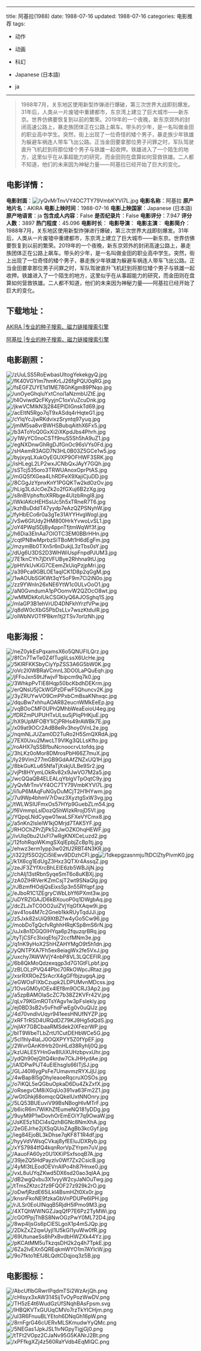 
---
title: 阿基拉(1988)
date: 1988-07-16
updated: 1988-07-16
categories: 电影推荐
tags:
- 动作
- 动画
- 科幻

- Japanese (日本語)
- ja
---


> 1988年7月，关东地区使用新型炸弹进行爆破，第三次世界大战即刻爆发。31年后，人类从一片废墟中重建都市，东京湾上建立了巨大城市——新东京。世界仿佛要恢复到以前的繁荣。2019年的一个夜晚，新东京郊外的封闭高速公路上，暴走族团体正在公路上飙车。带头的少年，是一名叫做金田的职业高中学生。突然，街上出现了一位奇怪的矮个男子，暴走族少年铁雄为躲避车祸连人带车飞出公路。正当金田要拿那位男子问罪之时，军队驾驶直升飞机赶到将那位矮个男子与铁雄一起收押。铁雄进入了一个陌生的地方，这里似乎在从事超能力的研究，而金田则在盘算如何营救铁雄。二人都不知道，他们的未来因为神秘力量——阿基拉已经开始了巨大的变化。

## **电影详情**：

**电影封面**：<img src="https://image.tmdb.org/t/p/w200/yQvMrTnvVY4OC7TY79VmbKYVl7L.jpg" alt="/yQvMrTnvVY4OC7TY79VmbKYVl7L.jpg" title="/yQvMrTnvVY4OC7TY79VmbKYVl7L.jpg">
**电影名称**：阿基拉
**原产地片名**：AKIRA
**电影上映时间**：1988-07-16
**电影上映国家**：Japanese (日本語)
**原产地语言**：ja
**包含成人内容**：False
**是否纪录片**：False
**电影评分**：7.947
**评分人数**：3897
**热门程度**：45.096
**电影时长**：
**电影导演**：
**电影主演**：
**电影简介**：1988年7月，关东地区使用新型炸弹进行爆破，第三次世界大战即刻爆发。31年后，人类从一片废墟中重建都市，东京湾上建立了巨大城市——新东京。世界仿佛要恢复到以前的繁荣。2019年的一个夜晚，新东京郊外的封闭高速公路上，暴走族团体正在公路上飙车。带头的少年，是一名叫做金田的职业高中学生。突然，街上出现了一位奇怪的矮个男子，暴走族少年铁雄为躲避车祸连人带车飞出公路。正当金田要拿那位男子问罪之时，军队驾驶直升飞机赶到将那位矮个男子与铁雄一起收押。铁雄进入了一个陌生的地方，这里似乎在从事超能力的研究，而金田则在盘算如何营救铁雄。二人都不知道，他们的未来因为神秘力量——阿基拉已经开始了巨大的变化。

## **下载地址**：
[AKIRA |专业的种子搜索、磁力链接搜索引擎](https://movie.amd794.com:2083/?search=AKIRA&ordering=&mode=match_phrase&page_size=10&page=1)

[阿基拉 |专业的种子搜索、磁力链接搜索引擎](https://movie.amd794.com:2083/?search=%E9%98%BF%E5%9F%BA%E6%8B%89&ordering=&mode=match_phrase&page_size=10&page=1)
 

## **电影剧照**：
<img src="https://image.tmdb.org/t/p/original/zUuLSS5RoEwbasUItogYekekgyQ.jpg" alt="/zUuLSS5RoEwbasUItogYekekgyQ.jpg" title="/zUuLSS5RoEwbasUItogYekekgyQ.jpg"><img src="https://image.tmdb.org/t/p/original/fK40VGYIm7hmKrLJ26fgPQU0qRG.jpg" alt="/fK40VGYIm7hmKrLJ26fgPQU0qRG.jpg" title="/fK40VGYIm7hmKrLJ26fgPQU0qRG.jpg"><img src="https://image.tmdb.org/t/p/original/fsEGFZUYE1d1ME78GhKgm89PNqo.jpg" alt="/fsEGFZUYE1d1ME78GhKgm89PNqo.jpg" title="/fsEGFZUYE1d1ME78GhKgm89PNqo.jpg"><img src="https://image.tmdb.org/t/p/original/unOyeGhqluYxtCnoi1aNzmbUZtE.jpg" alt="/unOyeGhqluYxtCnoi1aNzmbUZtE.jpg" title="/unOyeGhqluYxtCnoi1aNzmbUZtE.jpg"><img src="https://image.tmdb.org/t/p/original/t4OviwdQcFKyyjnC1oxVuZcuDnk.jpg" alt="/t4OviwdQcFKyyjnC1oxVuZcuDnk.jpg" title="/t4OviwdQcFKyyjnC1oxVuZcuDnk.jpg"><img src="https://image.tmdb.org/t/p/original/jkwVCMIkN3j284EPIDIGnskTd69.jpg" alt="/jkwVCMIkN3j284EPIDIGnskTd69.jpg" title="/jkwVCMIkN3j284EPIDIGnskTd69.jpg"><img src="https://image.tmdb.org/t/p/original/acEltN5Rgo7qT9xASdq4rHqteG1.jpg" alt="/acEltN5Rgo7qT9xASdq4rHqteG1.jpg" title="/acEltN5Rgo7qT9xASdq4rHqteG1.jpg"><img src="https://image.tmdb.org/t/p/original/cYlqYcJjwRKdvixzSryntq97yuq.jpg" alt="/cYlqYcJjwRKdvixzSryntq97yuq.jpg" title="/cYlqYcJjwRKdvixzSryntq97yuq.jpg"><img src="https://image.tmdb.org/t/p/original/jmlM5sa8vrBWHSBubqAithX6Fx5.jpg" alt="/jmlM5sa8vrBWHSBubqAithX6Fx5.jpg" title="/jmlM5sa8vrBWHSBubqAithX6Fx5.jpg"><img src="https://image.tmdb.org/t/p/original/b3AToYoQ0GxXi2iXKpdJbs4Phrh.jpg" alt="/b3AToYoQ0GxXi2iXKpdJbs4Phrh.jpg" title="/b3AToYoQ0GxXi2iXKpdJbs4Phrh.jpg"><img src="https://image.tmdb.org/t/p/original/y1WyYC0noCSTf9nuS5Sh5hA9uZ1.jpg" alt="/y1WyYC0noCSTf9nuS5Sh5hA9uZ1.jpg" title="/y1WyYC0noCSTf9nuS5Sh5hA9uZ1.jpg"><img src="https://image.tmdb.org/t/p/original/egNXDnwGhRgDJfGnOc96sVYs0Fd.jpg" alt="/egNXDnwGhRgDJfGnOc96sVYs0Fd.jpg" title="/egNXDnwGhRgDJfGnOc96sVYs0Fd.jpg"><img src="https://image.tmdb.org/t/p/original/sHAemR3AGD7N3HL0B03Z5GCe1w5.jpg" alt="/sHAemR3AGD7N3HL0B03Z5GCe1w5.jpg" title="/sHAemR3AGD7N3HL0B03Z5GCe1w5.jpg"><img src="https://image.tmdb.org/t/p/original/byjxyqLXukOyEGUXP9OFHWF3SRK.jpg" alt="/byjxyqLXukOyEGUXP9OFHWF3SRK.jpg" title="/byjxyqLXukOyEGUXP9OFHWF3SRK.jpg"><img src="https://image.tmdb.org/t/p/original/isHLegL2LP2wxJCNbQxJAyY7GQh.jpg" alt="/isHLegL2LP2wxJCNbQxJAyY7GQh.jpg" title="/isHLegL2LP2wxJCNbQxJAyY7GQh.jpg"><img src="https://image.tmdb.org/t/p/original/sSTcj535oro3TRWUAnoxOprPtAS.jpg" alt="/sSTcj535oro3TRWUAnoxOprPtAS.jpg" title="/sSTcj535oro3TRWUAnoxOprPtAS.jpg"><img src="https://image.tmdb.org/t/p/original/mGQSfXGea4LhRDFeX9XajiCjuDD.jpg" alt="/mGQSfXGea4LhRDFeX9XajiCjuDD.jpg" title="/mGQSfXGea4LhRDFeX9XajiCjuDD.jpg"><img src="https://image.tmdb.org/t/p/original/8CGgJzYpnxKnY1PGQKTw2kdOzOv.jpg" alt="/8CGgJzYpnxKnY1PGQKTw2kdOzOv.jpg" title="/8CGgJzYpnxKnY1PGQKTw2kdOzOv.jpg"><img src="https://image.tmdb.org/t/p/original/hLig3LdJcOeZk2o2fGXuj6B2zXg.jpg" alt="/hLig3LdJcOeZk2o2fGXuj6B2zXg.jpg" title="/hLig3LdJcOeZk2o2fGXuj6B2zXg.jpg"><img src="https://image.tmdb.org/t/p/original/s8nBVphsftoXRRbge4UIzbRngl8.jpg" alt="/s8nBVphsftoXRRbge4UIzbRngl8.jpg" title="/s8nBVphsftoXRRbge4UIzbRngl8.jpg"><img src="https://image.tmdb.org/t/p/original/lWklAKcHEHSslJc5h5xTRneR7T6.jpg" alt="/lWklAKcHEHSslJc5h5xTRneR7T6.jpg" title="/lWklAKcHEHSslJc5h5xTRneR7T6.jpg"><img src="https://image.tmdb.org/t/p/original/kzhBuDddT47yydp7eAzQZPSNyhW.jpg" alt="/kzhBuDddT47yydp7eAzQZPSNyhW.jpg" title="/kzhBuDddT47yydp7eAzQZPSNyhW.jpg"><img src="https://image.tmdb.org/t/p/original/fyHbECo6r0a3gTe31AYYHvgWogl.jpg" alt="/fyHbECo6r0a3gTe31AYYHvgWogl.jpg" title="/fyHbECo6r0a3gTe31AYYHvgWogl.jpg"><img src="https://image.tmdb.org/t/p/original/vSw6GIUdy2HM800HrkYvwoLvSL1.jpg" alt="/vSw6GIUdy2HM800HrkYvwoLvSL1.jpg" title="/vSw6GIUdy2HM800HrkYvwoLvSL1.jpg"><img src="https://image.tmdb.org/t/p/original/oY4PWqI5DjBy4ppnTfjtmWqWf3f.jpg" alt="/oY4PWqI5DjBy4ppnTfjtmWqWf3f.jpg" title="/oY4PWqI5DjBy4ppnTfjtmWqWf3f.jpg"><img src="https://image.tmdb.org/t/p/original/h6Dia3ElnAa7OIOTC3EM0BBrHHn.jpg" alt="/h6Dia3ElnAa7OIOTC3EM0BBrHHn.jpg" title="/h6Dia3ElnAa7OIOTC3EM0BBrHHn.jpg"><img src="https://image.tmdb.org/t/p/original/cqtPN8wMprbzSiTBoMt1H6dEgFm.jpg" alt="/cqtPN8wMprbzSiTBoMt1H6dEgFm.jpg" title="/cqtPN8wMprbzSiTBoMt1H6dEgFm.jpg"><img src="https://image.tmdb.org/t/p/original/mzymBb0TXn5r6nDukjL3zTbs0sY.jpg" alt="/mzymBb0TXn5r6nDukjL3zTbs0sY.jpg" title="/mzymBb0TXn5r6nDukjL3zTbs0sY.jpg"><img src="https://image.tmdb.org/t/p/original/dUg6U3DS2D3WHWiUspFnpdPJUM3.jpg" alt="/dUg6U3DS2D3WHWiUspFnpdPJUM3.jpg" title="/dUg6U3DS2D3WHWiUspFnpdPJUM3.jpg"><img src="https://image.tmdb.org/t/p/original/7E1knCYh7jDtVFUBye2Rhhna9tU.jpg" alt="/7E1knCYh7jDtVFUBye2Rhhna9tU.jpg" title="/7E1knCYh7jDtVFUBye2Rhhna9tU.jpg"><img src="https://image.tmdb.org/t/p/original/pHtVkUvKiG7CEemZkUiqPzjpMri.jpg" alt="/pHtVkUvKiG7CEemZkUiqPzjpMri.jpg" title="/pHtVkUvKiG7CEemZkUiqPzjpMri.jpg"><img src="https://image.tmdb.org/t/p/original/a39Pca9GBLOE1aqICK1D8p2qGgM.jpg" alt="/a39Pca9GBLOE1aqICK1D8p2qGgM.jpg" title="/a39Pca9GBLOE1aqICK1D8p2qGgM.jpg"><img src="https://image.tmdb.org/t/p/original/1wAOUbSGKWt3qY5oF9m7Ci2iN0o.jpg" alt="/1wAOUbSGKWt3qY5oF9m7Ci2iN0o.jpg" title="/1wAOUbSGKWt3qY5oF9m7Ci2iN0o.jpg"><img src="https://image.tmdb.org/t/p/original/zz9YWnIn26xNE6YtW1c0ULvOoO1.jpg" alt="/zz9YWnIn26xNE6YtW1c0ULvOoO1.jpg" title="/zz9YWnIn26xNE6YtW1c0ULvOoO1.jpg"><img src="https://image.tmdb.org/t/p/original/aN0GvndumA1pPOomvW2QZOcO8wt.jpg" alt="/aN0GvndumA1pPOomvW2QZOcO8wt.jpg" title="/aN0GvndumA1pPOomvW2QZOcO8wt.jpg"><img src="https://image.tmdb.org/t/p/original/wMMDkKoIUkCSGKIyQ6AJOSghq1S.jpg" alt="/wMMDkKoIUkCSGKIyQ6AJOSghq1S.jpg" title="/wMMDkKoIUkCSGKIyQ6AJOSghq1S.jpg"><img src="https://image.tmdb.org/t/p/original/mlaGP3B1ehVrUD4DNFkhYrzfVPw.jpg" alt="/mlaGP3B1ehVrUD4DNFkhYrzfVPw.jpg" title="/mlaGP3B1ehVrUD4DNFkhYrzfVPw.jpg"><img src="https://image.tmdb.org/t/p/original/q8dW0cXbG5PbDsLLv7wszKtduIR.jpg" alt="/q8dW0cXbG5PbDsLLv7wszKtduIR.jpg" title="/q8dW0cXbG5PbDsLLv7wszKtduIR.jpg"><img src="https://image.tmdb.org/t/p/original/oIWbNVOTfPBkm1tj2TSv7orlzNh.jpg" alt="/oIWbNVOTfPBkm1tj2TSv7orlzNh.jpg" title="/oIWbNVOTfPBkm1tj2TSv7orlzNh.jpg">

## **电影海报**：
<img src="https://image.tmdb.org/t/p/original/neZ0ykEsPqxamsX6o5QNUFILQrz.jpg" alt="/neZ0ykEsPqxamsX6o5QNUFILQrz.jpg" title="/neZ0ykEsPqxamsX6o5QNUFILQrz.jpg"><img src="https://image.tmdb.org/t/p/original/8fCn7TwTe0Z4fTugIiLssX6UcHe.jpg" alt="/8fCn7TwTe0Z4fTugIiLssX6UcHe.jpg" title="/8fCn7TwTe0Z4fTugIiLssX6UcHe.jpg"><img src="https://image.tmdb.org/t/p/original/5KlRFKKSbyCiyYpZSS3A6G5bW0K.jpg" alt="/5KlRFKKSbyCiyYpZSS3A6G5bW0K.jpg" title="/5KlRFKKSbyCiyYpZSS3A6G5bW0K.jpg"><img src="https://image.tmdb.org/t/p/original/oVc2I0WBRaVCmnL3DO0LaPQuEqh.jpg" alt="/oVc2I0WBRaVCmnL3DO0LaPQuEqh.jpg" title="/oVc2I0WBRaVCmnL3DO0LaPQuEqh.jpg"><img src="https://image.tmdb.org/t/p/original/jFFoJxn59tJfwjvF1bipcm9q7k0.jpg" alt="/jFFoJxn59tJfwjvF1bipcm9q7k0.jpg" title="/jFFoJxn59tJfwjvF1bipcm9q7k0.jpg"><img src="https://image.tmdb.org/t/p/original/3WhkpPvTIE8Hqp50bcKbdhDEKrm.jpg" alt="/3WhkpPvTIE8Hqp50bcKbdhDEKrm.jpg" title="/3WhkpPvTIE8Hqp50bcKbdhDEKrm.jpg"><img src="https://image.tmdb.org/t/p/original/erQNsU5jCkWGPzDFwF5Qhuncv2K.jpg" alt="/erQNsU5jCkWGPzDFwF5Qhuncv2K.jpg" title="/erQNsU5jCkWGPzDFwF5Qhuncv2K.jpg"><img src="https://image.tmdb.org/t/p/original/3yZRUYwVO9CmPPxbCmBsaKNhxqc.jpg" alt="/3yZRUYwVO9CmPPxbCmBsaKNhxqc.jpg" title="/3yZRUYwVO9CmPPxbCmBsaKNhxqc.jpg"><img src="https://image.tmdb.org/t/p/original/dquBw7xhhuAOAR82eucnWMkEeEp.jpg" alt="/dquBw7xhhuAOAR82eucnWMkEeEp.jpg" title="/dquBw7xhhuAOAR82eucnWMkEeEp.jpg"><img src="https://image.tmdb.org/t/p/original/vqBOoCMF0UPhQMhbWeaEoioU4eg.jpg" alt="/vqBOoCMF0UPhQMhbWeaEoioU4eg.jpg" title="/vqBOoCMF0UPhQMhbWeaEoioU4eg.jpg"><img src="https://image.tmdb.org/t/p/original/fDRZmPUPUHTxULsuSjPIqPHKjuE.jpg" alt="/fDRZmPUPUHTxULsuSjPIqPHKjuE.jpg" title="/fDRZmPUPUHTxULsuSjPIqPHKjuE.jpg"><img src="https://image.tmdb.org/t/p/original/hX9UpMFOBY1iCjPRHs49rAWBk7E.jpg" alt="/hX9UpMFOBY1iCjPRHs49rAWBk7E.jpg" title="/hX9UpMFOBY1iCjPRHs49rAWBk7E.jpg"><img src="https://image.tmdb.org/t/p/original/x09at9OCr2AdB8eRv3hoy0VnL2e.jpg" alt="/x09at9OCr2AdB8eRv3hoy0VnL2e.jpg" title="/x09at9OCr2AdB8eRv3hoy0VnL2e.jpg"><img src="https://image.tmdb.org/t/p/original/nqmNLJUZam0D2TuRo2H5SmQXRdA.jpg" alt="/nqmNLJUZam0D2TuRo2H5SmQXRdA.jpg" title="/nqmNLJUZam0D2TuRo2H5SmQXRdA.jpg"><img src="https://image.tmdb.org/t/p/original/7EX0Uxu2MwcLT9VlKg3QLLsKfto.jpg" alt="/7EX0Uxu2MwcLT9VlKg3QLLsKfto.jpg" title="/7EX0Uxu2MwcLT9VlKg3QLLsKfto.jpg"><img src="https://image.tmdb.org/t/p/original/roAHX7qSSBfbuNcnoocrvLtofdq.jpg" alt="/roAHX7qSSBfbuNcnoocrvLtofdq.jpg" title="/roAHX7qSSBfbuNcnoocrvLtofdq.jpg"><img src="https://image.tmdb.org/t/p/original/3hLKz0oMor8DMrosPbH66Z7muX.jpg" alt="/3hLKz0oMor8DMrosPbH66Z7muX.jpg" title="/3hLKz0oMor8DMrosPbH66Z7muX.jpg"><img src="https://image.tmdb.org/t/p/original/ly29Vim277mGB9GdAAfZNZxUQ1H.jpg" alt="/ly29Vim277mGB9GdAAfZNZxUQ1H.jpg" title="/ly29Vim277mGB9GdAAfZNZxUQ1H.jpg"><img src="https://image.tmdb.org/t/p/original/8bkGuKLu65NfaTjXskjULBe9Sr2.jpg" alt="/8bkGuKLu65NfaTjXskjULBe9Sr2.jpg" title="/8bkGuKLu65NfaTjXskjULBe9Sr2.jpg"><img src="https://image.tmdb.org/t/p/original/vjPt8HYymLOkRv82x9JwVO7M2a5.jpg" alt="/vjPt8HYymLOkRv82x9JwVO7M2a5.jpg" title="/vjPt8HYymLOkRv82x9JwVO7M2a5.jpg"><img src="https://image.tmdb.org/t/p/original/wcQQaQB4ELEALqYblgVTpOqtC9y.jpg" alt="/wcQQaQB4ELEALqYblgVTpOqtC9y.jpg" title="/wcQQaQB4ELEALqYblgVTpOqtC9y.jpg"><img src="https://image.tmdb.org/t/p/original/yQvMrTnvVY4OC7TY79VmbKYVl7L.jpg" alt="/yQvMrTnvVY4OC7TY79VmbKYVl7L.jpg" title="/yQvMrTnvVY4OC7TY79VmbKYVl7L.jpg"><img src="https://image.tmdb.org/t/p/original/ii1uP6MAqFuNGyDuMCjT2H1HYwm.jpg" alt="/ii1uP6MAqFuNGyDuMCjT2H1HYwm.jpg" title="/ii1uP6MAqFuNGyDuMCjT2H1HYwm.jpg"><img src="https://image.tmdb.org/t/p/original/7u9Wp4bhmV7rDwz3XyztgSxW3vg.jpg" alt="/7u9Wp4bhmV7rDwz3XyztgSxW3vg.jpg" title="/7u9Wp4bhmV7rDwz3XyztgSxW3vg.jpg"><img src="https://image.tmdb.org/t/p/original/tWLWSIUFmxOs57HYp9GuebZLm54.jpg" alt="/tWLWSIUFmxOs57HYp9GuebZLm54.jpg" title="/tWLWSIUFmxOs57HYp9GuebZLm54.jpg"><img src="https://image.tmdb.org/t/p/original/f6VmmpLslDozQ5hWlzkRrojD5Vl.jpg" alt="/f6VmmpLslDozQ5hWlzkRrojD5Vl.jpg" title="/f6VmmpLslDozQ5hWlzkRrojD5Vl.jpg"><img src="https://image.tmdb.org/t/p/original/YQpqLNdCyqw01waLSFXeVYCmx8.jpg" alt="/YQpqLNdCyqw01waLSFXeVYCmx8.jpg" title="/YQpqLNdCyqw01waLSFXeVYCmx8.jpg"><img src="https://image.tmdb.org/t/p/original/a5nKn2lsIelW1kjOMrjd7TAK5YF.jpg" alt="/a5nKn2lsIelW1kjOMrjd7TAK5YF.jpg" title="/a5nKn2lsIelW1kjOMrjd7TAK5YF.jpg"><img src="https://image.tmdb.org/t/p/original/RHOChZPrZjPk52JwOZKOhqHEWF.jpg" alt="/RHOChZPrZjPk52JwOZKOhqHEWF.jpg" title="/RHOChZPrZjPk52JwOZKOhqHEWF.jpg"><img src="https://image.tmdb.org/t/p/original/ivUlq0bu2UxFI7wRgKNXCeLuzd2.jpg" alt="/ivUlq0bu2UxFI7wRgKNXCeLuzd2.jpg" title="/ivUlq0bu2UxFI7wRgKNXCeLuzd2.jpg"><img src="https://image.tmdb.org/t/p/original/12fohRqoWKmgSXqIEpbjZcBp1tj.jpg" alt="/12fohRqoWKmgSXqIEpbjZcBp1tj.jpg" title="/12fohRqoWKmgSXqIEpbjZcBp1tj.jpg"><img src="https://image.tmdb.org/t/p/original/ehwz3erm1ypp3w02tU2RBT4N3KR.jpg" alt="/ehwz3erm1ypp3w02tU2RBT4N3KR.jpg" title="/ehwz3erm1ypp3w02tU2RBT4N3KR.jpg"><img src="https://image.tmdb.org/t/p/original/i322jf5SO2jCi5liEwv9DDzhCFl.jpg" alt="/i322jf5SO2jCi5liEwv9DDzhCFl.jpg" title="/i322jf5SO2jCi5liEwv9DDzhCFl.jpg"><img src="https://image.tmdb.org/t/p/original/1dkepgzasnmjuTtDClZtyPivmK0.jpg" alt="/1dkepgzasnmjuTtDClZtyPivmK0.jpg" title="/1dkepgzasnmjuTtDClZtyPivmK0.jpg"><img src="https://image.tmdb.org/t/p/original/k1X6cg1EdUgZ3Hxz3QTXr4AssqZ.jpg" alt="/k1X6cg1EdUgZ3Hxz3QTXr4AssqZ.jpg" title="/k1X6cg1EdUgZ3Hxz3QTXr4AssqZ.jpg"><img src="https://image.tmdb.org/t/p/original/zeJF3ZYfXrcBhLEIE6zb5WBJijN.jpg" alt="/zeJF3ZYfXrcBhLEIE6zb5WBJijN.jpg" title="/zeJF3ZYfXrcBhLEIE6zb5WBJijN.jpg"><img src="https://image.tmdb.org/t/p/original/chAIj13stRbnSyqeSmT6o8uKBXj.jpg" alt="/chAIj13stRbnSyqeSmT6o8uKBXj.jpg" title="/chAIj13stRbnSyqeSmT6o8uKBXj.jpg"><img src="https://image.tmdb.org/t/p/original/zA0ZlHRVerKZmCsjT2wt9SNaQlg.jpg" alt="/zA0ZlHRVerKZmCsjT2wt9SNaQlg.jpg" title="/zA0ZlHRVerKZmCsjT2wt9SNaQlg.jpg"><img src="https://image.tmdb.org/t/p/original/rJBzmfHOdjQsEixsSp3n55RYqpf.jpg" alt="/rJBzmfHOdjQsEixsSp3n55RYqpf.jpg" title="/rJBzmfHOdjQsEixsSp3n55RYqpf.jpg"><img src="https://image.tmdb.org/t/p/original/eJboR1C1ZEgryCWbLbYf6PXmt3w.jpg" alt="/eJboR1C1ZEgryCWbLbYf6PXmt3w.jpg" title="/eJboR1C1ZEgryCWbLbYf6PXmt3w.jpg"><img src="https://image.tmdb.org/t/p/original/uDYRZlGAJD6kBXouoP0q1DWgbAq.jpg" alt="/uDYRZlGAJD6kBXouoP0q1DWgbAq.jpg" title="/uDYRZlGAJD6kBXouoP0q1DWgbAq.jpg"><img src="https://image.tmdb.org/t/p/original/dcZLJxTC0OO2uiZVjYqGfXAqw9i.jpg" alt="/dcZLJxTC0OO2uiZVjYqGfXAqw9i.jpg" title="/dcZLJxTC0OO2uiZVjYqGfXAqw9i.jpg"><img src="https://image.tmdb.org/t/p/original/av41os4M7c2Gneb1kkRUyTqdJJi.jpg" alt="/av41os4M7c2Gneb1kkRUyTqdJJi.jpg" title="/av41os4M7c2Gneb1kkRUyTqdJJi.jpg"><img src="https://image.tmdb.org/t/p/original/z5Jxk82sUiQ9XtBZfw4yGo5Cw96.jpg" alt="/z5Jxk82sUiQ9XtBZfw4yGo5Cw96.jpg" title="/z5Jxk82sUiQ9XtBZfw4yGo5Cw96.jpg"><img src="https://image.tmdb.org/t/p/original/mobDoTgQcfvRghhHRqKSp8mS6rN.jpg" alt="/mobDoTgQcfvRghhHRqKSp8mS6rN.jpg" title="/mobDoTgQcfvRghhHRqKSp8mS6rN.jpg"><img src="https://image.tmdb.org/t/p/original/uJx8n1DGQ0IHYqa6p2fquzqrBRq.jpg" alt="/uJx8n1DGQ0IHYqa6p2fquzqrBRq.jpg" title="/uJx8n1DGQ0IHYqa6p2fquzqrBRq.jpg"><img src="https://image.tmdb.org/t/p/original/tyTjCSFc3lxiqEfoj72ccfMNm3e.jpg" alt="/tyTjCSFc3lxiqEfoj72ccfMNm3e.jpg" title="/tyTjCSFc3lxiqEfoj72ccfMNm3e.jpg"><img src="https://image.tmdb.org/t/p/original/q1nK9yHoX2ShHZAHYMgO9t5h1dn.jpg" alt="/q1nK9yHoX2ShHZAHYMgO9t5h1dn.jpg" title="/q1nK9yHoX2ShHZAHYMgO9t5h1dn.jpg"><img src="https://image.tmdb.org/t/p/original/yQNTPXA7Fh5ex8eiagWx2fe5VxJ.jpg" alt="/yQNTPXA7Fh5ex8eiagWx2fe5VxJ.jpg" title="/yQNTPXA7Fh5ex8eiagWx2fe5VxJ.jpg"><img src="https://image.tmdb.org/t/p/original/uxchy7AWWVjY4nbP8VL3LQCEFIR.jpg" alt="/uxchy7AWWVjY4nbP8VL3LQCEFIR.jpg" title="/uxchy7AWWVjY4nbP8VL3LQCEFIR.jpg"><img src="https://image.tmdb.org/t/p/original/6b8QkMoQdzexqgp3d7G1GtFLpbf.jpg" alt="/6b8QkMoQdzexqgp3d7G1GtFLpbf.jpg" title="/6b8QkMoQdzexqgp3d7G1GtFLpbf.jpg"><img src="https://image.tmdb.org/t/p/original/zBLOLzPVQ44Pbc70RkOWpcJRtaz.jpg" alt="/zBLOLzPVQ44Pbc70RkOWpcJRtaz.jpg" title="/zBLOLzPVQ44Pbc70RkOWpcJRtaz.jpg"><img src="https://image.tmdb.org/t/p/original/xsrRXROeZSrAcrX4gGFfbjzugqA.jpg" alt="/xsrRXROeZSrAcrX4gGFfbjzugqA.jpg" title="/xsrRXROeZSrAcrX4gGFfbjzugqA.jpg"><img src="https://image.tmdb.org/t/p/original/eGWOsFIXbCzupk2LDPUMvnMDcss.jpg" alt="/eGWOsFIXbCzupk2LDPUMvnMDcss.jpg" title="/eGWOsFIXbCzupk2LDPUMvnMDcss.jpg"><img src="https://image.tmdb.org/t/p/original/1OvsGM0ylOEx4lEf8m9OCRJ3Ap2.jpg" alt="/1OvsGM0ylOEx4lEf8m9OCRJ3Ap2.jpg" title="/1OvsGM0ylOEx4lEf8m9OCRJ3Ap2.jpg"><img src="https://image.tmdb.org/t/p/original/a5zpBAMOlaScZC7b38Z2KVFr42V.jpg" alt="/a5zpBAMOlaScZC7b38Z2KVFr42V.jpg" title="/a5zpBAMOlaScZC7b38Z2KVFr42V.jpg"><img src="https://image.tmdb.org/t/p/original/qLv79KGmROTsYAgv1w3pFsIekly.jpg" alt="/qLv79KGmROTsYAgv1w3pFsIekly.jpg" title="/qLv79KGmROTsYAgv1w3pFsIekly.jpg"><img src="https://image.tmdb.org/t/p/original/ej0BD3sB2v5vFhdFwEg0v0uQlJz.jpg" alt="/ej0BD3sB2v5vFhdFwEg0v0uQlJz.jpg" title="/ej0BD3sB2v5vFhdFwEg0v0uQlJz.jpg"><img src="https://image.tmdb.org/t/p/original/4d70vndIvUqyr941eesHNUfNYZP.jpg" alt="/4d70vndIvUqyr941eesHNUfNYZP.jpg" title="/4d70vndIvUqyr941eesHNUfNYZP.jpg"><img src="https://image.tmdb.org/t/p/original/xRFTrRSD4URQdDZ79KJ9Hg5dQdS.jpg" alt="/xRFTrRSD4URQdDZ79KJ9Hg5dQdS.jpg" title="/xRFTrRSD4URQdDZ79KJ9Hg5dQdS.jpg"><img src="https://image.tmdb.org/t/p/original/njIAY7GBCbaaRMSdek2iXFezrWP.jpg" alt="/njIAY7GBCbaaRMSdek2iXFezrWP.jpg" title="/njIAY7GBCbaaRMSdek2iXFezrWP.jpg"><img src="https://image.tmdb.org/t/p/original/bIT9WbeTLbZrtU1CutDEHbWCe5G.jpg" alt="/bIT9WbeTLbZrtU1CutDEHbWCe5G.jpg" title="/bIT9WbeTLbZrtU1CutDEHbWCe5G.jpg"><img src="https://image.tmdb.org/t/p/original/5cI1hly4IaLJ0OQXPYY5Z0fYpEF.jpg" alt="/5cI1hly4IaLJ0OQXPYY5Z0fYpEF.jpg" title="/5cI1hly4IaLJ0OQXPYY5Z0fYpEF.jpg"><img src="https://image.tmdb.org/t/p/original/2WvrGAnKtHrb20nHLd38RyhIj0Q.jpg" alt="/2WvrGAnKtHrb20nHLd38RyhIj0Q.jpg" title="/2WvrGAnKtHrb20nHLd38RyhIj0Q.jpg"><img src="https://image.tmdb.org/t/p/original/kzUALESYHnGw8IUiXUHzbpvxUhr.jpg" alt="/kzUALESYHnGw8IUiXUHzbpvxUhr.jpg" title="/kzUALESYHnGw8IUiXUHzbpvxUhr.jpg"><img src="https://image.tmdb.org/t/p/original/ydQh90ejQltQ4krdw7CkJHHydAe.jpg" alt="/ydQh90ejQltQ4krdw7CkJHHydAe.jpg" title="/ydQh90ejQltQ4krdw7CkJHHydAe.jpg"><img src="https://image.tmdb.org/t/p/original/iA1DPwPlJT4uEIEhsgls66ITjSJ.jpg" alt="/iA1DPwPlJT4uEIEhsgls66ITjSJ.jpg" title="/iA1DPwPlJT4uEIEhsgls66ITjSJ.jpg"><img src="https://image.tmdb.org/t/p/original/GLJ40I6ygPsFe7UmavmzRYXJjU.jpg" alt="/GLJ40I6ygPsFe7UmavmzRYXJjU.jpg" title="/GLJ40I6ygPsFe7UmavmzRYXJjU.jpg"><img src="https://image.tmdb.org/t/p/original/4wBap8l5gOhyIeaoeRqcruXOSOs.jpg" alt="/4wBap8l5gOhyIeaoeRqcruXOSOs.jpg" title="/4wBap8l5gOhyIeaoeRqcruXOSOs.jpg"><img src="https://image.tmdb.org/t/p/original/o7iKQL5eQGbuOpkaD6Du4ZkZxfX.jpg" alt="/o7iKQL5eQGbuOpkaD6Du4ZkZxfX.jpg" title="/o7iKQL5eQGbuOpkaD6Du4ZkZxfX.jpg"><img src="https://image.tmdb.org/t/p/original/oRsegvCM8iXGqUo391va63Fm2Z1.jpg" alt="/oRsegvCM8iXGqUo391va63Fm2Z1.jpg" title="/oRsegvCM8iXGqUo391va63Fm2Z1.jpg"><img src="https://image.tmdb.org/t/p/original/wGtGhkj68omqcQQkeIUxtNNOnry.jpg" alt="/wGtGhkj68omqcQQkeIUxtNNOnry.jpg" title="/wGtGhkj68omqcQQkeIUxtNNOnry.jpg"><img src="https://image.tmdb.org/t/p/original/5LQ53BUEuviV99BsNBogHlvMTrF.jpg" alt="/5LQ53BUEuviV99BsNBogHlvMTrF.jpg" title="/5LQ53BUEuviV99BsNBogHlvMTrF.jpg"><img src="https://image.tmdb.org/t/p/original/b6icR6m7WlKhZfEumeNQ181yDDg.jpg" alt="/b6icR6m7WlKhZfEumeNQ181yDDg.jpg" title="/b6icR6m7WlKhZfEumeNQ181yDDg.jpg"><img src="https://image.tmdb.org/t/p/original/9uyM9P1wDovhOrEmEOiY7q9OwaW.jpg" alt="/9uyM9P1wDovhOrEmEOiY7q9OwaW.jpg" title="/9uyM9P1wDovhOrEmEOiY7q9OwaW.jpg"><img src="https://image.tmdb.org/t/p/original/JsKE5z1iDCl4sQzhBGNc8NmXhA.jpg" alt="/JsKE5z1iDCl4sQzhBGNc8NmXhA.jpg" title="/JsKE5z1iDCl4sQzhBGNc8NmXhA.jpg"><img src="https://image.tmdb.org/t/p/original/2eGEJrhe2jXSqQUoZAgBb3kcGyf.jpg" alt="/2eGEJrhe2jXSqQUoZAgBb3kcGyf.jpg" title="/2eGEJrhe2jXSqQUoZAgBb3kcGyf.jpg"><img src="https://image.tmdb.org/t/p/original/ieg84EjoBL3kDhse7qKF8T1R4df.jpg" alt="/ieg84EjoBL3kDhse7qKF8T1R4df.jpg" title="/ieg84EjoBL3kDhse7qKF8T1R4df.jpg"><img src="https://image.tmdb.org/t/p/original/hyyVdVWsqCVkaj8yfEEluJDXRyb.jpg" alt="/hyyVdVWsqCVkaj8yfEEluJDXRyb.jpg" title="/hyyVdVWsqCVkaj8yfEEluJDXRyb.jpg"><img src="https://image.tmdb.org/t/p/original/xYS7984tfQ4kqnRorVpZYrpm7uV.jpg" alt="/xYS7984tfQ4kqnRorVpZYrpm7uV.jpg" title="/xYS7984tfQ4kqnRorVpZYrpm7uV.jpg"><img src="https://image.tmdb.org/t/p/original/AauoFA60yz0U1XKiPSxfsoqB7A.jpg" alt="/AauoFA60yz0U1XKiPSxfsoqB7A.jpg" title="/AauoFA60yz0U1XKiPSxfsoqB7A.jpg"><img src="https://image.tmdb.org/t/p/original/39jeZQ5HdPayzIv0Wf7Zx2CsicB.jpg" alt="/39jeZQ5HdPayzIv0Wf7Zx2CsicB.jpg" title="/39jeZQ5HdPayzIv0Wf7Zx2CsicB.jpg"><img src="https://image.tmdb.org/t/p/original/4yMI3tLEodOEVnAIPo4h87Hnxe0.jpg" alt="/4yMI3tLEodOEVnAIPo4h87Hnxe0.jpg" title="/4yMI3tLEodOEVnAIPo4h87Hnxe0.jpg"><img src="https://image.tmdb.org/t/p/original/vxL8uUYqZKwd5DX6sd20ao3qlAA.jpg" alt="/vxL8uUYqZKwd5DX6sd20ao3qlAA.jpg" title="/vxL8uUYqZKwd5DX6sd20ao3qlAA.jpg"><img src="https://image.tmdb.org/t/p/original/dB2wgQvbu3X1vyyW2cyJaNOuTwg.jpg" alt="/dB2wgQvbu3X1vyyW2cyJaNOuTwg.jpg" title="/dB2wgQvbu3X1vyyW2cyJaNOuTwg.jpg"><img src="https://image.tmdb.org/t/p/original/tTmsZKtzc2fz9FQOF27z929k2rO.jpg" alt="/tTmsZKtzc2fz9FQOF27z929k2rO.jpg" title="/tTmsZKtzc2fz9FQOF27z929k2rO.jpg"><img src="https://image.tmdb.org/t/p/original/oDwfjRzdE65iLkl4BsmHZt0Xx0r.jpg" alt="/oDwfjRzdE65iLkl4BsmHZt0Xx0r.jpg" title="/oDwfjRzdE65iLkl4BsmHZt0Xx0r.jpg"><img src="https://image.tmdb.org/t/p/original/knsnFkoNE9fzkaGbVnPDUPe6IPH.jpg" alt="/knsnFkoNE9fzkaGbVnPDUPe6IPH.jpg" title="/knsnFkoNE9fzkaGbVnPDUPe6IPH.jpg"><img src="https://image.tmdb.org/t/p/original/rJLSr0EoUlNqqB5RjdH5lPmo9M3.jpg" alt="/rJLSr0EoUlNqqB5RjdH5lPmo9M3.jpg" title="/rJLSr0EoUlNqqB5RjdH5lPmo9M3.jpg"><img src="https://image.tmdb.org/t/p/original/4XTQhWWNGZJaqQfP7E6Pz2TyMWi.jpg" alt="/4XTQhWWNGZJaqQfP7E6Pz2TyMWi.jpg" title="/4XTQhWWNGZJaqQfP7E6Pz2TyMWi.jpg"><img src="https://image.tmdb.org/t/p/original/cGOfPpjThBS8NwOGzPwY0ML72D4.jpg" alt="/cGOfPpjThBS8NwOGzPwY0ML72D4.jpg" title="/cGOfPpjThBS8NwOGzPwY0ML72D4.jpg"><img src="https://image.tmdb.org/t/p/original/8wp4ljsGs6pClESLgoX1p4mSJQp.jpg" alt="/8wp4ljsGs6pClESLgoX1p4mSJQp.jpg" title="/8wp4ljsGs6pClESLgoX1p4mSJQp.jpg"><img src="https://image.tmdb.org/t/p/original/2DkZxZ2qwUyjI1U5kGI1yuWw0fR.jpg" alt="/2DkZxZ2qwUyjI1U5kGI1yuWw0fR.jpg" title="/2DkZxZ2qwUyjI1U5kGI1yuWw0fR.jpg"><img src="https://image.tmdb.org/t/p/original/69UtunaeSs8hPxBvdbHWZXk44Yz.jpg" alt="/69UtunaeSs8hPxBvdbHWZXk44Yz.jpg" title="/69UtunaeSs8hPxBvdbHWZXk44Yz.jpg"><img src="https://image.tmdb.org/t/p/original/pKCAtMM5uTkzqsDH2k2q4h7TpkE.jpg" alt="/pKCAtMM5uTkzqsDH2k2q4h7TpkE.jpg" title="/pKCAtMM5uTkzqsDH2k2q4h7TpkE.jpg"><img src="https://image.tmdb.org/t/p/original/6Za2lvEXn5QREqkmWYO1m7AYIcW.jpg" alt="/6Za2lvEXn5QREqkmWYO1m7AYIcW.jpg" title="/6Za2lvEXn5QREqkmWYO1m7AYIcW.jpg"><img src="https://image.tmdb.org/t/p/original/9o7fkto1tEfJ8LQdtCDqjoq3z5B.jpg" alt="/9o7fkto1tEfJ8LQdtCDqjoq3z5B.jpg" title="/9o7fkto1tEfJ8LQdtCDqjoq3z5B.jpg">

## **电影图标**：
<img src="https://image.tmdb.org/t/p/original/AbcUfIbGRwrlPqdmTSi2WzArjQh.png" alt="/AbcUfIbGRwrlPqdmTSi2WzArjQh.png" title="/AbcUfIbGRwrlPqdmTSi2WzArjQh.png"><img src="https://image.tmdb.org/t/p/original/cHIsyx3xAW314SijTvOyPozWwDV.png" alt="/cHIsyx3xAW314SijTvOyPozWwDV.png" title="/cHIsyx3xAW314SijTvOyPozWwDV.png"><img src="https://image.tmdb.org/t/p/original/TH5zE4t6WudGzUfSNqhBAsFpsm.svg" alt="/TH5zE4t6WudGzUfSNqhBAsFpsm.svg" title="/TH5zE4t6WudGzUfSNqhBAsFpsm.svg"><img src="https://image.tmdb.org/t/p/original/lHBQKVTxGUUqCMVo7rzTkYICHjm.png" alt="/lHBQKVTxGUUqCMVo7rzTkYICHjm.png" title="/lHBQKVTxGUUqCMVo7rzTkYICHjm.png"><img src="https://image.tmdb.org/t/p/original/uI3R6FnuuBLYEtoh6DNqGh16pW.png" alt="/uI3R6FnuuBLYEtoh6DNqGh16pW.png" title="/uI3R6FnuuBLYEtoh6DNqGh16pW.png"><img src="https://image.tmdb.org/t/p/original/8rnFgrG46cUERvMLSKmudwYyQMc.png" alt="/8rnFgrG46cUERvMLSKmudwYyQMc.png" title="/8rnFgrG46cUERvMLSKmudwYyQMc.png"><img src="https://image.tmdb.org/t/p/original/5NEGas1JpkJSL1lvNGpyTigjGj0.png" alt="/5NEGas1JpkJSL1lvNGpyTigjGj0.png" title="/5NEGas1JpkJSL1lvNGpyTigjGj0.png"><img src="https://image.tmdb.org/t/p/original/tTFt2VOpz2CJaNv95G5KANrJ2Bt.png" alt="/tTFt2VOpz2CJaNv95G5KANrJ2Bt.png" title="/tTFt2VOpz2CJaNv95G5KANrJ2Bt.png"><img src="https://image.tmdb.org/t/p/original/xPFfkgXZj4z560RaYVdb4EqMIQC.png" alt="/xPFfkgXZj4z560RaYVdb4EqMIQC.png" title="/xPFfkgXZj4z560RaYVdb4EqMIQC.png">
